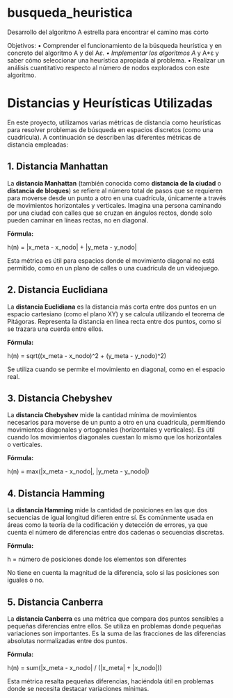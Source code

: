 # busqueda_heuristica
 Desarrollo del algoritmo A estrella para encontrar el camino mas corto

Objetivos:
• Comprender el funcionamiento de la búsqueda heurística y en concreto del algoritmo
A y del A*ε.
• Implementar los algoritmos A* y A*ε y saber cómo seleccionar una heurística apropiada
al problema.
• Realizar un análisis cuantitativo respecto al número de nodos explorados con este
algoritmo.

# Distancias y Heurísticas Utilizadas

En este proyecto, utilizamos varias métricas de distancia como heurísticas para resolver problemas de búsqueda en espacios discretos (como una cuadrícula). A continuación se describen las diferentes métricas de distancia empleadas:

## 1. Distancia Manhattan

La **distancia Manhattan** (también conocida como **distancia de la ciudad** o **distancia de bloques**) se refiere al número total de pasos que se requieren para moverse desde un punto a otro en una cuadrícula, únicamente a través de movimientos horizontales y verticales. Imagina una persona caminando por una ciudad con calles que se cruzan en ángulos rectos, donde solo pueden caminar en líneas rectas, no en diagonal.

**Fórmula:**

h(n) = |x_meta - x_nodo| + |y_meta - y_nodo|

Esta métrica es útil para espacios donde el movimiento diagonal no está permitido, como en un plano de calles o una cuadrícula de un videojuego.

## 2. Distancia Euclidiana

La **distancia Euclidiana** es la distancia más corta entre dos puntos en un espacio cartesiano (como el plano XY) y se calcula utilizando el teorema de Pitágoras. Representa la distancia en línea recta entre dos puntos, como si se trazara una cuerda entre ellos.

**Fórmula:**

h(n) = sqrt((x_meta - x_nodo)^2 + (y_meta - y_nodo)^2)

Se utiliza cuando se permite el movimiento en diagonal, como en el espacio real.

## 3. Distancia Chebyshev

La **distancia Chebyshev** mide la cantidad mínima de movimientos necesarios para moverse de un punto a otro en una cuadrícula, permitiendo movimientos diagonales y ortogonales (horizontales y verticales). Es útil cuando los movimientos diagonales cuestan lo mismo que los horizontales o verticales.

**Fórmula:**

h(n) = max(|x_meta - x_nodo|, |y_meta - y_nodo|)

## 4. Distancia Hamming

La **distancia Hamming** mide la cantidad de posiciones en las que dos secuencias de igual longitud difieren entre sí. Es comúnmente usada en áreas como la teoría de la codificación y detección de errores, ya que cuenta el número de diferencias entre dos cadenas o secuencias discretas.

**Fórmula:**

h = número de posiciones donde los elementos son diferentes

No tiene en cuenta la magnitud de la diferencia, solo si las posiciones son iguales o no.

## 5. Distancia Canberra

La **distancia Canberra** es una métrica que compara dos puntos sensibles a pequeñas diferencias entre ellos. Se utiliza en problemas donde pequeñas variaciones son importantes. Es la suma de las fracciones de las diferencias absolutas normalizadas entre dos puntos.

**Fórmula:**

h(n) = sum(|x_meta - x_nodo| / (|x_meta| + |x_nodo|))

Esta métrica resalta pequeñas diferencias, haciéndola útil en problemas donde se necesita destacar variaciones mínimas.






